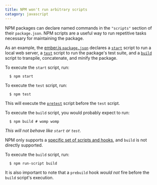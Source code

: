 ```yaml
--- 
title: NPM won't run arbitrary scripts
catagory: javascript
---
```



NPM packages can declare named commands in the `"scripts"` section of their
`package.json`. NPM scripts are a useful way to run repetitive tasks necessary
for maintaining the package.

As an example, the [ember.js `package.json`][package.json] declares
a [`start`][start] script to run a local web server,
a [`test`][test] script to run the package's test suite, and
a [`build`][build] script to transpile, concatenate, and minify the package.

To execute the `start` script, run:

      $ npm start

To execute the `test` script, run:

      $ npm test

This will execute the [`pretest`][pretest] script before the `test` script.

To execute the `build` script, you would probably expect to run:

      $ npm build # womp womp

*This will not behave like `start` or `test`.*

NPM only supports a [specific set of scripts and hooks][scripts], and `build` is
not directly supported.

To execute the `build` script, run:

      $ npm run-script build

It is also important to note that a `prebuild` hook *would not* fire before the
`build` script's execution.

[package.json]: https://github.com/emberjs/ember.js/blob/48e115928bcb6b366a621370339354c44aad86b1/package.json
[start]: https://github.com/emberjs/ember.js/blob/48e115928bcb6b366a621370339354c44aad86b1/package.json#L10
[test]: https://github.com/emberjs/ember.js/blob/48e115928bcb6b366a621370339354c44aad86b1/package.json#L8
[pretest]: https://github.com/emberjs/ember.js/blob/48e115928bcb6b366a621370339354c44aad86b1/package.json#L9
[build]: https://github.com/emberjs/ember.js/blob/48e115928bcb6b366a621370339354c44aad86b1/package.json#L6
[scripts]: https://docs.npmjs.com/misc/scripts
